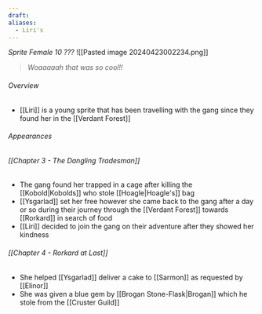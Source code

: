 ```yaml
---
draft: 
aliases:
  - Liri's
---
```

*Sprite Female 10 ???*
![[Pasted image 20240423002234.png]]
> *Woaaaaah that was so cool!!*
###### Overview
- [[Liri]] is a young sprite that has been travelling with the gang since they found her in the [[Verdant Forest]]
###### Appearances
###### [[Chapter 3 - The Dangling Tradesman]]
- The gang found her trapped in a cage after killing the [[Kobold|Kobolds]] who stole [[Hoagle|Hoagle's]] bag
- [[Ysgarlad]] set her free however she came back to the gang after a day or so during their journey through the [[Verdant Forest]] towards [[Rorkard]] in search of food
- [[Liri]] decided to join the gang on their adventure after they showed her kindness
###### [[Chapter 4 - Rorkard at Last]]
- She helped [[Ysgarlad]] deliver a cake to [[Sarmon]] as requested by [[Elinor]]
- She was given a blue gem by [[Brogan Stone-Flask|Brogan]] which he stole from the [[Cruster Guild]]